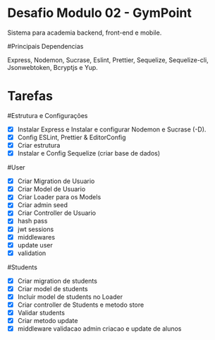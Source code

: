 # Desafio Modulo 02 - GymPoint

Sistema para academia backend, front-end e mobile.

#Principais Dependencias

Express, Nodemon, Sucrase, Eslint, Prettier, Sequelize, Sequelize-cli, Jsonwebtoken, Bcryptjs e Yup.

# Tarefas

#Estrutura e Configurações
- [x] Instalar Express e Instalar e configurar Nodemon e Sucrase (-D).
- [x] Config ESLint, Prettier & EditorConfig
- [x] Criar estrutura
- [x] Instalar e Config Sequelize (criar base de dados)

#User
- [x] Criar Migration de Usuario
- [x] Criar Model de Usuario
- [x] Criar Loader para os Models
- [x] Criar admin seed
- [x] Criar Controller de Usuario
- [x] hash pass
- [x] jwt sessions
- [x] middlewares
- [x] update user
- [x] validation

#Students
- [x] Criar migration de students
- [x] Criar model de students
- [x] Incluir model de students no Loader
- [x] Criar controller de Students e metodo store
- [x] Validar students
- [x] Criar metodo update
- [x] middleware validacao admin criacao e update de alunos
